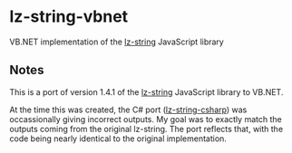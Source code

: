 # lz-string-vbnet
VB.NET implementation of the [lz-string](https://github.com/pieroxy/lz-string) JavaScript library

## Notes
This is a port of version 1.4.1 of the [lz-string](https://github.com/pieroxy/lz-string) JavaScript library to VB.NET.

At the time this was created, the C# port ([lz-string-csharp](https://github.com/jawa-the-hutt/lz-string-csharp)) was occassionally giving incorrect outputs. My goal was to exactly match the outputs coming from the original lz-string. The port reflects that, with the code being nearly identical to the original implementation.